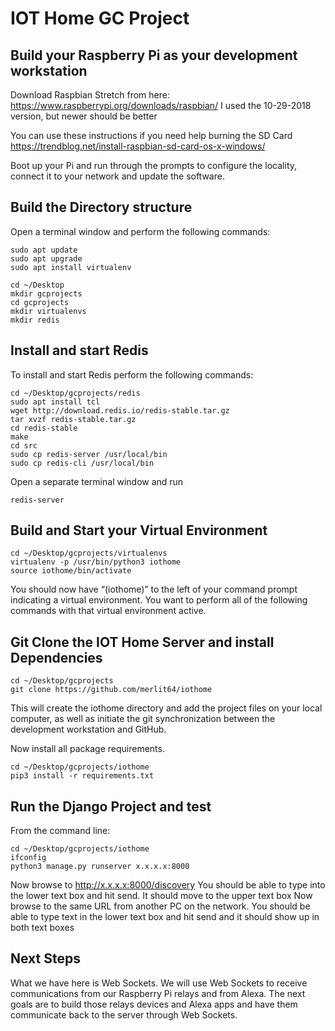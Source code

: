 # IOT Home GC Project

## Build your Raspberry Pi as your development workstation

Download Raspbian Stretch from here:
<https://www.raspberrypi.org/downloads/raspbian/>
I used the 10-29-2018 version, but newer should be better

You can use these instructions if you need help burning the SD Card
<https://trendblog.net/install-raspbian-sd-card-os-x-windows/>

Boot up your Pi and run through the prompts to configure the locality, connect it to your network and update the software.

## Build the Directory structure

Open a terminal window and perform the following commands:

	sudo apt update
	sudo apt upgrade
	sudo apt install virtualenv

	cd ~/Desktop
	mkdir gcprojects
	cd gcprojects
	mkdir virtualenvs
	mkdir redis
	

## Install and start Redis

To install and start Redis perform the following commands:

	cd ~/Desktop/gcprojects/redis
	sudo apt install tcl
	wget http://download.redis.io/redis-stable.tar.gz
	tar xvzf redis-stable.tar.gz
	cd redis-stable
	make
	cd src
	sudo cp redis-server /usr/local/bin
	sudo cp redis-cli /usr/local/bin
	
Open a separate terminal window and run 

	redis-server


## Build and Start your Virtual Environment

	cd ~/Desktop/gcprojects/virtualenvs
	virtualenv -p /usr/bin/python3 iothome
	source iothome/bin/activate

You should now have “(iothome)” to the left of your command prompt indicating a virtual environment.  You want to perform all of the following commands with that virtual environment active.


## Git Clone the IOT Home Server and install Dependencies

	cd ~/Desktop/gcprojects
	git clone https://github.com/merlit64/iothome

This will create the iothome directory and add the project files on your local computer, as well as initiate the git synchronization between the development workstation and GitHub.

Now install all package requirements.

	cd ~/Desktop/gcprojects/iothome
	pip3 install -r requirements.txt
	
## Run the Django Project and test

From the command line:

	cd ~/Desktop/gcprojects/iothome
	ifconfig
	python3 manage.py runserver x.x.x.x:8000
	
Now browse to http://x.x.x.x:8000/discovery
You should be able to type into the lower text box and hit send.  It should move to the upper text box
Now browse to the same URL from another PC on the network.  You should be able to type text in the lower text box and hit send and it should show up in both text boxes


##  Next Steps

What we have here is Web Sockets.  We will use Web Sockets to receive communications from our Raspberry Pi relays and from Alexa.
The next goals are to build those relays devices and Alexa apps and have them communicate back to the server through Web Sockets.





